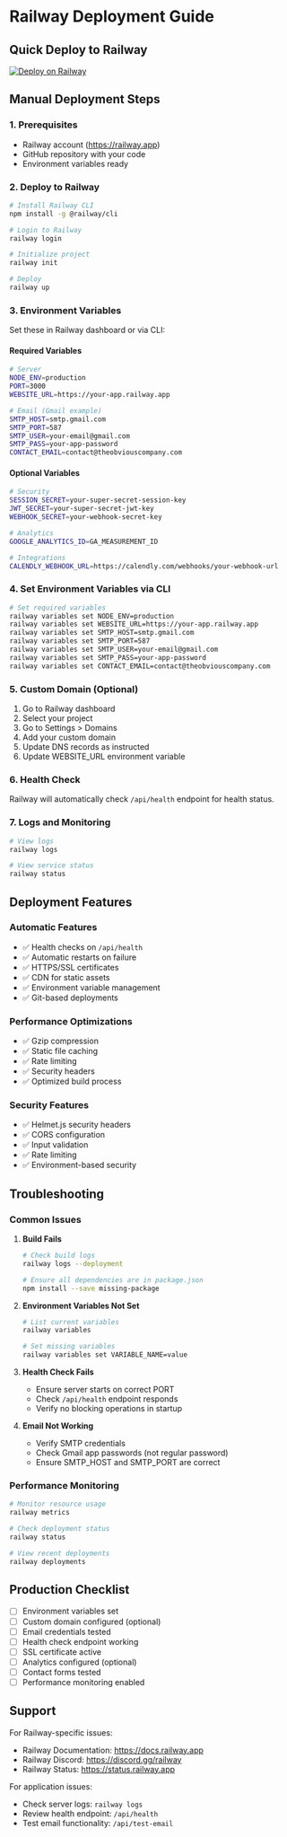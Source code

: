 # Railway Deployment Guide

## Quick Deploy to Railway

[![Deploy on Railway](https://railway.app/button.svg)](https://railway.app/template/your-template-id)

## Manual Deployment Steps

### 1. Prerequisites
- Railway account (https://railway.app)
- GitHub repository with your code
- Environment variables ready

### 2. Deploy to Railway

```bash
# Install Railway CLI
npm install -g @railway/cli

# Login to Railway
railway login

# Initialize project
railway init

# Deploy
railway up
```

### 3. Environment Variables

Set these in Railway dashboard or via CLI:

#### Required Variables
```bash
# Server
NODE_ENV=production
PORT=3000
WEBSITE_URL=https://your-app.railway.app

# Email (Gmail example)
SMTP_HOST=smtp.gmail.com
SMTP_PORT=587
SMTP_USER=your-email@gmail.com
SMTP_PASS=your-app-password
CONTACT_EMAIL=contact@theobviouscompany.com
```

#### Optional Variables
```bash
# Security
SESSION_SECRET=your-super-secret-session-key
JWT_SECRET=your-super-secret-jwt-key
WEBHOOK_SECRET=your-webhook-secret-key

# Analytics
GOOGLE_ANALYTICS_ID=GA_MEASUREMENT_ID

# Integrations
CALENDLY_WEBHOOK_URL=https://calendly.com/webhooks/your-webhook-url
```

### 4. Set Environment Variables via CLI

```bash
# Set required variables
railway variables set NODE_ENV=production
railway variables set WEBSITE_URL=https://your-app.railway.app
railway variables set SMTP_HOST=smtp.gmail.com
railway variables set SMTP_PORT=587
railway variables set SMTP_USER=your-email@gmail.com
railway variables set SMTP_PASS=your-app-password
railway variables set CONTACT_EMAIL=contact@theobviouscompany.com
```

### 5. Custom Domain (Optional)

1. Go to Railway dashboard
2. Select your project
3. Go to Settings > Domains
4. Add your custom domain
5. Update DNS records as instructed
6. Update WEBSITE_URL environment variable

### 6. Health Check

Railway will automatically check `/api/health` endpoint for health status.

### 7. Logs and Monitoring

```bash
# View logs
railway logs

# View service status
railway status
```

## Deployment Features

### Automatic Features
- ✅ Health checks on `/api/health`
- ✅ Automatic restarts on failure
- ✅ HTTPS/SSL certificates
- ✅ CDN for static assets
- ✅ Environment variable management
- ✅ Git-based deployments

### Performance Optimizations
- ✅ Gzip compression
- ✅ Static file caching
- ✅ Rate limiting
- ✅ Security headers
- ✅ Optimized build process

### Security Features
- ✅ Helmet.js security headers
- ✅ CORS configuration
- ✅ Input validation
- ✅ Rate limiting
- ✅ Environment-based security

## Troubleshooting

### Common Issues

1. **Build Fails**
   ```bash
   # Check build logs
   railway logs --deployment
   
   # Ensure all dependencies are in package.json
   npm install --save missing-package
   ```

2. **Environment Variables Not Set**
   ```bash
   # List current variables
   railway variables
   
   # Set missing variables
   railway variables set VARIABLE_NAME=value
   ```

3. **Health Check Fails**
   - Ensure server starts on correct PORT
   - Check `/api/health` endpoint responds
   - Verify no blocking operations in startup

4. **Email Not Working**
   - Verify SMTP credentials
   - Check Gmail app passwords (not regular password)
   - Ensure SMTP_HOST and SMTP_PORT are correct

### Performance Monitoring

```bash
# Monitor resource usage
railway metrics

# Check deployment status
railway status

# View recent deployments
railway deployments
```

## Production Checklist

- [ ] Environment variables set
- [ ] Custom domain configured (optional)
- [ ] Email credentials tested
- [ ] Health check endpoint working
- [ ] SSL certificate active
- [ ] Analytics configured (optional)
- [ ] Contact forms tested
- [ ] Performance monitoring enabled

## Support

For Railway-specific issues:
- Railway Documentation: https://docs.railway.app
- Railway Discord: https://discord.gg/railway
- Railway Status: https://status.railway.app

For application issues:
- Check server logs: `railway logs`
- Review health endpoint: `/api/health`
- Test email functionality: `/api/test-email`